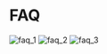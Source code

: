 # FAQ

![faq_1](https://github.com/verosampedro/FAQ/assets/146768253/6b71e545-8ea9-4673-847d-cec908bf5c9e)
![faq_2](https://github.com/verosampedro/FAQ/assets/146768253/721dcc1a-e741-42f0-a882-a32c3c21fe13)
![faq_3](https://github.com/verosampedro/FAQ/assets/146768253/1a63d27f-afbe-416e-91a1-5a893b022c15)


